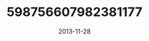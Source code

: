 ---
title: "598756607982381177"
cover: "2013-11-28 11.09.31 598756607982381177_46248401"
photo: "2013-11-28 11.09.31 598756607982381177_46248401"
date: "2013-11-28"
type: "photo"
---